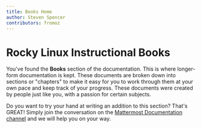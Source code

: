 ```yaml
---
title: Books Home
author: Steven Spencer
contributors: fromoz
---
```


# Rocky Linux Instructional Books

You've found the **Books** section of the documentation. This is where longer-form documentation is kept. These documents are broken down into sections or "chapters" to make it easy for you to work through them at your own pace and keep track of your progress. These documents were created by people just like you, with a passion for certain subjects.

Do you want to try your hand at writing an addition to this section? That's GREAT! Simply join the conversation on the [Mattermost Documentation channel](https://chat.rockylinux.org/rocky-linux/channels/documentation) and we will help you on your way.
